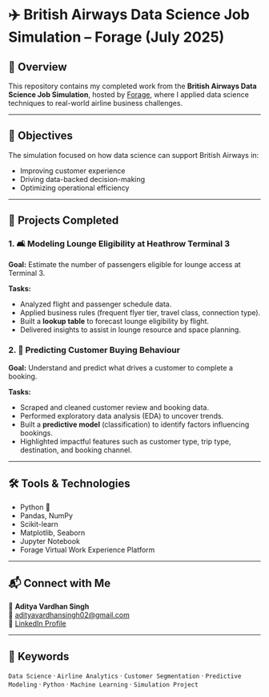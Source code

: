 # ✈️ British Airways Data Science Job Simulation – Forage (July 2025)

## 📜 Overview
This repository contains my completed work from the **British Airways Data Science Job Simulation**, hosted by [Forage](https://www.theforage.com/), where I applied data science techniques to real-world airline business challenges.

---

## 🧠 Objectives
The simulation focused on how data science can support British Airways in:
- Improving customer experience
- Driving data-backed decision-making
- Optimizing operational efficiency

---

## 📌 Projects Completed

### 1. 🛋️ Modeling Lounge Eligibility at Heathrow Terminal 3
**Goal:** Estimate the number of passengers eligible for lounge access at Terminal 3.

**Tasks:**
- Analyzed flight and passenger schedule data.
- Applied business rules (frequent flyer tier, travel class, connection type).
- Built a **lookup table** to forecast lounge eligibility by flight.
- Delivered insights to assist in lounge resource and space planning.

### 2. 🧠 Predicting Customer Buying Behaviour
**Goal:** Understand and predict what drives a customer to complete a booking.

**Tasks:**
- Scraped and cleaned customer review and booking data.
- Performed exploratory data analysis (EDA) to uncover trends.
- Built a **predictive model** (classification) to identify factors influencing bookings.
- Highlighted impactful features such as customer type, trip type, destination, and booking channel.

---

## 🛠️ Tools & Technologies
- Python 🐍
- Pandas, NumPy
- Scikit-learn
- Matplotlib, Seaborn
- Jupyter Notebook
- Forage Virtual Work Experience Platform

---

## 📬 Connect with Me  
👤 **Aditya Vardhan Singh**  
📧 adityavardhansingh02@gmail.com  
🔗 [LinkedIn Profile](https://www.linkedin.com/in/aditya-vardhan-singh-8a267a28b/)

---

## 📌 Keywords
`Data Science` · `Airline Analytics` · `Customer Segmentation` · `Predictive Modeling` · `Python` · `Machine Learning` · `Simulation Project`
